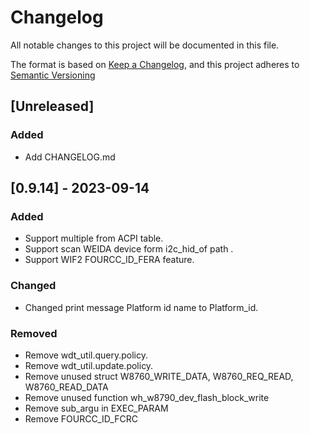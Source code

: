 # Changelog
All notable changes to this project will be documented in this file.

The format is based on [Keep a Changelog](https://keepachangelog.com/en/1.0.0/),
and this project adheres to [Semantic Versioning](https://semver.org/spec/v2.0.0.html)


## [Unreleased]

### Added
- Add CHANGELOG.md 

## [0.9.14] - 2023-09-14
### Added
- Support multiple from ACPI table.
- Support scan WEIDA device form i2c_hid_of path .
- Support WIF2 FOURCC_ID_FERA feature.
### Changed 
- Changed print message Platform id name to  Platform_id. 

### Removed 
- Remove wdt_util.query.policy.
- Remove wdt_util.update.policy.
- Remove  unused struct W8760_WRITE_DATA,  W8760_REQ_READ, W8760_READ_DATA
- Remove  unused function wh_w8790_dev_flash_block_write
- Remove  sub_argu in EXEC_PARAM
- Remove  FOURCC_ID_FCRC
